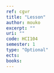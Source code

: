 ```yaml
---
ref: cgvr
title: "Lesson"
author: mouko
excerpt: ""
uri: ""
code: HCI104
semester: 1
type: "Optional"
ects: 
books: 
---
```

